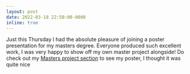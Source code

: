 ```yaml
---
layout: post
date: 2022-03-18 22:50:00-0000
inline: true
---
```


Just this Thursday I had the absolute pleasure of joining a poster presentation for my masters degree.
Everyone produced such excellent work, I was very happy to show off my own master project alongside!
Do check out my [Masters project section](../projects/TransitProject/) to see my poster, I thought it was quite nice
